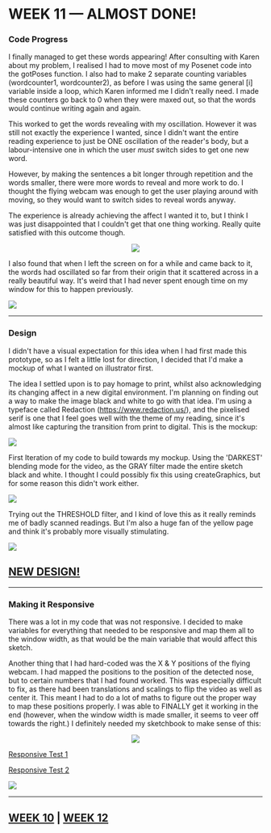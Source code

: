 # WEEK 11 — ALMOST DONE!

### Code Progress

I finally managed to get these words appearing! After consulting with Karen about my problem, I realised I had to move most of my Posenet code into the gotPoses function. I also had to make 2 separate counting variables (wordcounter1, wordcounter2), as before I was using the same general [i] variable inside a loop, which Karen informed me I didn't really need. I made these counters go back to 0 when they were maxed out, so that the words would continue writing again and again.

This worked to get the words revealing with my oscillation. However it was still not exactly the experience I wanted, since I didn't want the entire reading experience to just be ONE oscillation of the reader's body, but a labour-intensive one in which the user *must* switch sides to get one new word. 

However, by making the sentences a bit longer through repetition and the words smaller, there were more words to reveal and more work to do. I thought the flying webcam was enough to get the user playing around with moving, so they would want to switch sides to reveal words anyway.

The experience is already achieving the affect I wanted it to, but I think I was just disappointed that I couldn't get that one thing working. Really quite satisfied with this outcome though.

<p align="center"><img src="AppearingWords.gif"></p>

I also found that when I left the screen on for a while and came back to it, the words had oscillated so far from their origin that it scattered across in a really beautiful way. It's weird that I had never spent enough time on my window for this to happen previously.

<img src="ScatteredText.jpg">

___

### Design

I didn't have a visual expectation for this idea when I had first made this prototype, so as I felt a little lost for direction, I decided that I'd make a mockup of what I wanted on illustrator first. 

The idea I settled upon is to pay homage to print, whilst also acknowledging its changing affect in a new digital environment. I'm planning on finding out a way to make the image black and white to go with that idea. I'm using a typeface called Redaction (https://www.redaction.us/), and the pixelised serif is one that I feel goes well with the theme of my reading, since it's almost like capturing the transition from print to digital. This is the mockup:

<img src="Mockup.jpg">

First Iteration of my code to build towards my mockup. Using the 'DARKEST' blending mode for the video, as the GRAY filter made the entire sketch black and white. I thought I could possibly fix this using createGraphics, but for some reason this didn't work either.

<img src="FirstIteration.jpg">

Trying out the THRESHOLD filter, and I kind of love this as it really reminds me of badly scanned readings. But I'm also a huge fan of the yellow page and think it's probably more visually stimulating.

<img src="threshold.jpg">

## [NEW DESIGN!](https://jackieliiu.github.io/CODEWORDS/Week10/NewTypefaces_FlyingCam/)

___

### Making it Responsive

There was a lot in my code that was not responsive. I decided to make variables for everything that needed to be responsive and map them all to the window width, as that would be the main variable that would affect this sketch.

Another thing that I had hard-coded was the X & Y positions of the flying webcam. I had mapped the positions to the position of the detected nose, but to certain numbers that I had found worked. This was especially difficult to fix, as there had been translations and scalings to flip the video as well as center it. This meant I had to do a lot of maths to figure out the proper way to map these positions properly. I was able to FINALLY get it working in the end (however, when the window width is made smaller, it seems to veer off towards the right.) I definitely needed my sketchbook to make sense of this:

<p align="center"><img src="CW.jpg"></p>



[Responsive Test 1](https://jackieliiu.github.io/CODEWORDS/Week11/ResponsiveTest/)

[Responsive Test 2](https://jackieliiu.github.io/CODEWORDS/Week11/ResponsiveTest_2/)



<img src="Responsivetest.jpg">

___

## [WEEK 10](https://jackieliiu.github.io/CODEWORDS/Week10/) | [WEEK 12](https://jackieliiu.github.io/CODEWORDS/Week12/)
